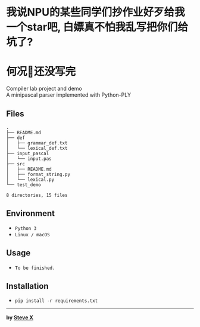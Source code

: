 # 我说NPU的某些同学们抄作业好歹给我一个star吧, 白嫖真不怕我乱写把你们给坑了?
# 何况👴还没写完
Compiler lab project and demo  
A minipascal parser implemented with Python-PLY  
  
## Files  
```  
.
├── README.md
├── def
│   ├── grammar_def.txt
│   └── lexical_def.txt
├── input_pascal
│   └── input.pas
├── src
│   ├── README.md
│   ├── format_string.py
│   └── lexical.py
└── test_demo

8 directories, 15 files
```  

## Environment
- `Python 3`
- `Linux / macOS`

## Usage  
- `To be finished.`  
  
## Installation  
- `pip install -r requirements.txt`  
  
  
  
---  
**by [Steve X](https://github.com/Steve-Xyh)**  
  